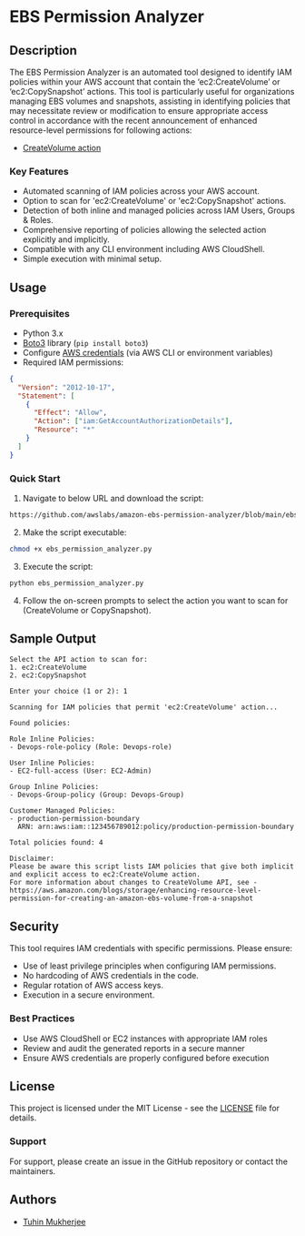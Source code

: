 # EBS Permission Analyzer

## Description

The EBS Permission Analyzer is an automated tool designed to identify IAM policies within your AWS account that contain the ‘ec2:CreateVolume’ or ‘ec2:CopySnapshot’ actions. This tool is particularly useful for organizations managing EBS volumes and snapshots, assisting in identifying policies that may necessitate review or modification to ensure appropriate access control in accordance with the recent announcement of enhanced resource-level permissions for following actions:

- [CreateVolume action](https://aws.amazon.com/blogs/storage/enhancing-resource-level-permission-for-creating-an-amazon-ebs-volume-from-a-snapshot/)

### Key Features

- Automated scanning of IAM policies across your AWS account.
- Option to scan for 'ec2:CreateVolume' or 'ec2:CopySnapshot' actions.
- Detection of both inline and managed policies across IAM Users, Groups & Roles.
- Comprehensive reporting of policies allowing the selected action explicitly and implicitly.
- Compatible with any CLI environment including AWS CloudShell.
- Simple execution with minimal setup.

## Usage

### Prerequisites

- Python 3.x
- [Boto3](https://boto3.amazonaws.com/v1/documentation/api/latest/guide/quickstart.html) library (`pip install boto3`)
- Configure [AWS credentials](https://docs.aws.amazon.com/cli/latest/userguide/cli-chap-configure.html) (via AWS CLI or environment variables)
- Required IAM permissions:

```json
{
  "Version": "2012-10-17",
  "Statement": [
    {
      "Effect": "Allow",
      "Action": ["iam:GetAccountAuthorizationDetails"],
      "Resource": "*"
    }
  ]
}
```

### Quick Start

1. Navigate to below URL and download the script:

```bash
https://github.com/awslabs/amazon-ebs-permission-analyzer/blob/main/ebs_permission_analyzer.py
```

2. Make the script executable:

```bash
chmod +x ebs_permission_analyzer.py
```

3. Execute the script:

```bash
python ebs_permission_analyzer.py
```

4. Follow the on-screen prompts to select the action you want to scan for (CreateVolume or CopySnapshot).

## Sample Output

```
Select the API action to scan for:
1. ec2:CreateVolume
2. ec2:CopySnapshot

Enter your choice (1 or 2): 1

Scanning for IAM policies that permit 'ec2:CreateVolume' action...

Found policies:

Role Inline Policies:
- Devops-role-policy (Role: Devops-role)

User Inline Policies:
- EC2-full-access (User: EC2-Admin)

Group Inline Policies:
- Devops-Group-policy (Group: Devops-Group)

Customer Managed Policies:
- production-permission-boundary
  ARN: arn:aws:iam::123456789012:policy/production-permission-boundary

Total policies found: 4

Disclaimer:
Please be aware this script lists IAM policies that give both implicit and explicit access to ec2:CreateVolume action.
For more information about changes to CreateVolume API, see - https://aws.amazon.com/blogs/storage/enhancing-resource-level-permission-for-creating-an-amazon-ebs-volume-from-a-snapshot
```

## Security

This tool requires IAM credentials with specific permissions. Please ensure:

- Use of least privilege principles when configuring IAM permissions.
- No hardcoding of AWS credentials in the code.
- Regular rotation of AWS access keys.
- Execution in a secure environment.

### Best Practices

- Use AWS CloudShell or EC2 instances with appropriate IAM roles
- Review and audit the generated reports in a secure manner
- Ensure AWS credentials are properly configured before execution

## License

This project is licensed under the MIT License - see the [LICENSE](LICENSE) file for details.

### Support

For support, please create an issue in the GitHub repository or contact the maintainers.

## Authors

- [Tuhin Mukherjee](https://github.com/tuhinmukherjee)

